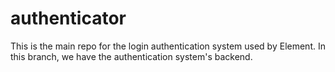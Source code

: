 # authenticator
This is the main repo for the login authentication system used by Element. In this branch, we have the authentication system's backend.
